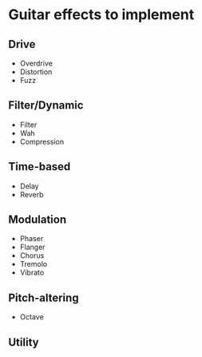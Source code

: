 # Guitar effects to implement

## Drive

* Overdrive
* Distortion
* Fuzz


## Filter/Dynamic

* Filter
* Wah
* Compression


## Time-based

* Delay
* Reverb

## Modulation

* Phaser
* Flanger
* Chorus
* Tremolo
* Vibrato


## Pitch-altering

* Octave

## Utility


